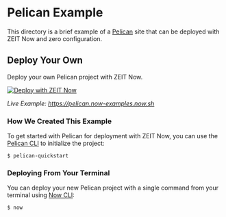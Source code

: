 # Pelican Example

This directory is a brief example of a [Pelican](https://docs.getpelican.com/en/stable/) site that can be deployed with ZEIT Now and zero configuration.

## Deploy Your Own

Deploy your own Pelican project with ZEIT Now.

[![Deploy with ZEIT Now](https://zeit.co/button)](https://zeit.co/import/project?template=https://github.com/zeit/now/tree/master/examples/pelican)

_Live Example: https://pelican.now-examples.now.sh_

### How We Created This Example

To get started with Pelican for deployment with ZEIT Now, you can use the [Pelican CLI](https://docs.getpelican.com/en/stable/install.html) to initialize the project:

```shell
$ pelican-quickstart
```

### Deploying From Your Terminal

You can deploy your new Pelican project with a single command from your terminal using [Now CLI](https://zeit.co/download):

```shell
$ now
```
